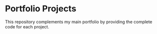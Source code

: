 # Portfolio Projects
This repository complements my main portfolio by providing the complete code for each project.
